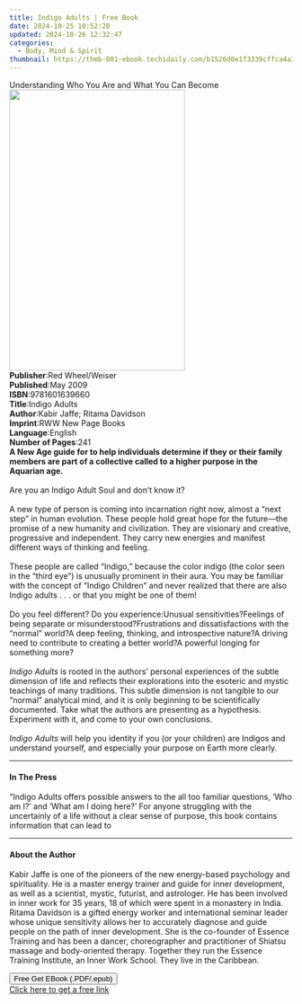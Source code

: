 ```yaml
---
title: Indigo Adults | Free Book
date: 2024-10-25 10:52:20
updated: 2024-10-26 12:32:47
categories:
  - Body, Mind & Spirit
thumbnail: https://thmb-001-ebook.techidaily.com/b1526d0e1f3339cffca4a367da2824ad594c796072fd5fe661d0f7b59c72c9af.jpg
---
```

<main id="book-container">
  <div class="flex flex-col">
    <div class="book-brief flex-1 py-6 px-4 sm:p-6 md:py-10 md:px-8">
      <!-- brief-->
      <div class="book-brief-main">
        Understanding Who You Are and What You Can Become
      </div>
    </div>
    <div
      class="book-meta-info flex-1 grid gap-4 col-start-1 col-end-3 row-start-1 sm:mb-6 sm:grid-cols-4 lg:gap-6 lg:col-start-2 lg:row-end-6 lg:row-span-6 lg:mb-0"
    >
      <div
        class="book-meta-info-left place-content-center mt-4 p-4 text-sm leading-6 col-start-2 col-span-2 dark:text-slate-400"
      >
        <img
          class="w-full h-500 object-cover rounded-lg sm:h-255 sm:col-span-2 lg:col-span-full"
          src="https://img-001-ebook.techidaily.com/11034541d5b9460af8fb5a3ffb67c204bcaf5eefea3b8e70ebec90921e56305b.jpg"
          alt=""
          width="312"
          height="500"
        />
      </div>
      <div
        class="book-meta-info-right mt-2 col-start-1 row-start-2 col-span-3 self-center"
      >
        <!-- meta data  -->
        <div class="flex flex-col px-4 md:px-8">
          <div class="flex-1">
            <strong>Publisher</strong>:<span class="px-2"
              >Red Wheel/Weiser</span
            >
          </div>
          <div class="flex-1">
            <strong>Published</strong>:<span class="px-2">May 2009</span>
          </div>
          <div class="flex-1">
            <strong>ISBN</strong>:<span class="px-2">9781601639660</span>
          </div>
          <div class="flex-1">
            <strong>Title</strong>:<span class="px-2">Indigo Adults</span>
          </div>
          <div class="flex-1">
            <strong>Author</strong>:<span class="px-2"
              >Kabir Jaffe; Ritama Davidson</span
            >
          </div>
          <div class="flex-1">
            <strong>Imprint</strong>:<span class="px-2"
              >RWW New Page Books</span
            >
          </div>
          <div class="flex-1">
            <strong>Language</strong>:<span class="px-2">English</span>
          </div>
          <div class="flex-1">
            <strong>Number of Pages</strong>:<span class="px-2">241</span>
          </div>
        </div>
      </div>
    </div>
    <div class="book-description flex-1 py-6 px-4 sm:p-6 md:py-10 md:px-8">
      <div class="book-description-main">
        <div accordion-content="" id="description">
          <b
            >A New Age guide for to help individuals determine if they or their
            family members are part of a collective called to a higher purpose
            in the Aquarian age.</b
          ><br /><br />Are you an Indigo Adult Soul and don’t know it?<br /><br />A
          new type of person is coming into incarnation right now, almost a
          “next step” in human evolution. These people hold great hope for the
          future—the promise of a new humanity and civilization. They are
          visionary and creative, progressive and independent. They carry new
          energies and manifest different ways of thinking and feeling.<br /><br />These
          people are called “Indigo,” because the color indigo (the color seen
          in the “third eye”) is unusually prominent in their aura. You may be
          familiar with the concept of “Indigo Children” and never realized that
          there are also Indigo adults&nbsp;.&nbsp;.&nbsp;. or that you might be
          one of them!<br /><br />Do you feel different? Do you
          experience:Unusual sensitivities?Feelings of being separate or
          misunderstood?Frustrations and dissatisfactions with the “normal”
          world?A deep feeling, thinking, and introspective nature?A driving
          need to contribute to creating a better world?A powerful longing for
          something more?<br /><br /><i>Indigo Adults</i> is rooted in the
          authors’ personal experiences of the subtle dimension of life and
          reflects their explorations into the esoteric and mystic teachings of
          many traditions. This subtle dimension is not tangible to our “normal”
          analytical mind, and it is only beginning to be scientifically
          documented. Take what the authors are presenting as a hypothesis.
          Experiment with it, and come to your own conclusions.<br /><br /><i
            >Indigo Adults</i
          >
          will help you identity if you (or your children) are Indigos and
          understand yourself, and especially your purpose on Earth more
          clearly.
        </div>
        <div class="accordion-fader"></div>
      </div>
    </div>
    <div class="book-excerpts flex-1 py-6 px-4 sm:p-6 md:py-10 md:px-8">
      <!-- excerpts-->
      <div class="book-excerpts-main">
        <hr />
        <h4 class="placeholder placeholder-heading">
          <span>In The Press</span>
        </h4>
        <p>
          “Indigo Adults offers possible answers to the all too familiar
          questions, ‘Who am I?’ and ‘What am I doing here?’ For anyone
          struggling with the uncertainly of a life without a clear sense of
          purpose, this book contains information that can lead to
        </p>
      </div>
    </div>
    <div class="book-about-author flex-1 py-6 px-4 sm:p-6 md:py-10 md:px-8">
      <!-- about author-->
      <div class="book-main-author-main">
        <hr />
        <h4 class="placeholder placeholder-heading">
          <span>About the Author</span>
        </h4>
        <p>
          Kabir Jaffe is one of the pioneers of the new energy-based psychology
          and spirituality. He is a master energy trainer and guide for inner
          development, as well as a scientist, mystic, futurist, and astrologer.
          He has been involved in inner work for 35 years, 18 of which were
          spent in a monastery in India. &nbsp; Ritama Davidson is a gifted
          energy worker and international seminar leader whose unique
          sensitivity allows her to accurately diagnose and guide people on the
          path of inner development. She is the co-founder of Essence Training
          and has been a dancer, choreographer and practitioner of Shiatsu
          massage and body-oriented therapy. Together they run the Essence
          Training Institute, an Inner Work School. They live in the Caribbean.
        </p>
      </div>
    </div>
    <div class="book-free-get flex-1 py-6 px-4 sm:p-6 md:py-10 md:px-8">
      <button
        id="btn-free-get"
        class="bg-blue-500 hover:bg-blue-700 text-white font-bold py-2 px-4 rounded"
      >
        Free Get EBook (.PDF/.epub)
      </button>
      <div id="countdown-display" class="px-2 text-lg mt-2"></div>
      <a
        id="free-link"
        class="hidden bg-blue-500 hover:bg-blue-700 text-white font-bold py-2 px-4 rounded"
        href="https://www.ebooks.com/en-us/book/210877153/indigo-adults/kabir-jaffe/"
        target="_blank"
        >Click here to get a free link</a
      >
    </div>
    <script>
      let countdownTime = 0;
      let countdownInterval = null;
      document
        .getElementById('btn-free-get')
        .addEventListener('click', startCountdown);
      function startCountdown() {
        countdownTime = new Date().getTime() + 60000 * 3;
        countdownInterval = setInterval(updateCountdown, 1000);
        document.getElementById('btn-free-get').disabled = true;
        document
          .getElementById('btn-free-get')
          .classList.add('bg-gray-500', 'cursor-not-allowed');
      }
      function updateCountdown() {
        let currentTime = new Date().getTime();
        let timeLeft = countdownTime - currentTime;
        let secondsLeft = Math.floor(timeLeft / 1000);
        document.getElementById('countdown-display').innerHTML =
          `Remaining time: ${secondsLeft} seconds.`;
        if (secondsLeft <= 0) {
          clearInterval(countdownInterval);
          document.getElementById('btn-free-get').classList.add('hidden');
          document.getElementById('free-link').classList.remove('hidden');
          document.getElementById('countdown-display').innerHTML = '';
        }
      }
    </script>
  </div>
</main>
